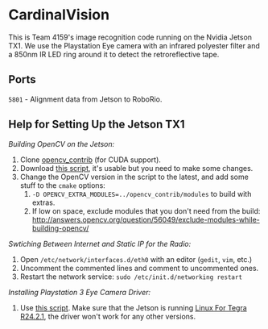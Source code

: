 # CardinalVision
This is Team 4159's image recognition code running on the Nvidia Jetson TX1. We use the Playstation Eye camera with an infrared polyester filter and a 850nm IR LED ring around it to detect the retroreflective tape.

## Ports

`5801` - Alignment data from Jetson to RoboRio.


## Help for Setting Up the Jetson TX1

_Building OpenCV on the Jetson:_
1) Clone [opencv_contrib](https://github.com/opencv/opencv_contrib) (for CUDA support).
2) Download [this script](https://github.com/jetsonhacks/buildOpenCVTX1), it's usable but you need to make some changes.
3) Change the OpenCV version in the script to the latest, and add some stuff to the `cmake` options:
    1) `-D OPENCV_EXTRA_MODULES=../opencv_contrib/modules` to build with extras.
    2) If low on space, exclude modules that you don't need from the build: http://answers.opencv.org/question/56049/exclude-modules-while-building-opencv/

_Swtiching Between Internet and Static IP for the Radio:_
1) Open `/etc/network/interfaces.d/eth0` with an editor (`gedit`, `vim`, etc.)
2) Uncomment the commented lines and comment to uncommented ones.
3) Restart the network service: `sudo /etc/init.d/networking restart`

_Installing Playstation 3 Eye Camera Driver:_
1) Use [this script](https://github.com/jetsonhacks/installPlayStationEyeTX1). Make sure that the Jetson is running [Linux For Tegra R24.2.1](https://developer.nvidia.com/embedded/linux-tegra-r2421), the driver won't work for any other versions.

